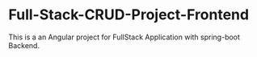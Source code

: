 # Full-Stack-CRUD-Project-Frontend
This is a an Angular project for FullStack Application with spring-boot Backend.
